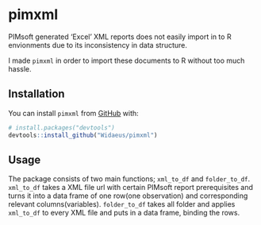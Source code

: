 pimxml
================

<!-- README.md is generated from README.Rmd. Please edit that file -->
<!-- badges: start -->
<!-- badges: end -->

PIMsoft generated ‘Excel’ XML reports does not easily import in to R
envionments due to its inconsistency in data structure.

I made `pimxml` in order to import these documents to R without too much
hassle.

## Installation

You can install `pimxml` from [GitHub](https://github.com/) with:

``` r
# install.packages("devtools")
devtools::install_github("Widaeus/pimxml")
```

## Usage

The package consists of two main functions; `xml_to_df` and
`folder_to_df`. `xml_to_df` takes a XML file url with certain PIMsoft
report prerequisites and turns it into a data frame of one row(one
observation) and corresponding relevant columns(variables).
`folder_to_df` takes all folder and applies `xml_to_df` to every XML
file and puts in a data frame, binding the rows.
